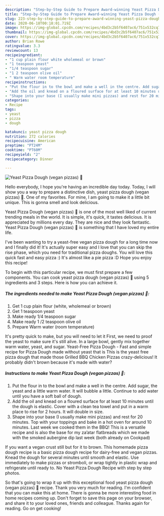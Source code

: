 ```yaml
---
description: "Step-by-Step Guide to Prepare Award-winning Yeast Pizza Dough (vegan pizzas) 🌱"
title: "Step-by-Step Guide to Prepare Award-winning Yeast Pizza Dough (vegan pizzas) 🌱"
slug: 223-step-by-step-guide-to-prepare-award-winning-yeast-pizza-dough-vegan-pizzas
date: 2020-06-18T00:18:01.719Z
image: https://img-global.cpcdn.com/recipes/4bd3c2b5f6407ac6/751x532cq70/yeast-pizza-dough-vegan-pizzas-🌱-recipe-main-photo.jpg
thumbnail: https://img-global.cpcdn.com/recipes/4bd3c2b5f6407ac6/751x532cq70/yeast-pizza-dough-vegan-pizzas-🌱-recipe-main-photo.jpg
cover: https://img-global.cpcdn.com/recipes/4bd3c2b5f6407ac6/751x532cq70/yeast-pizza-dough-vegan-pizzas-🌱-recipe-main-photo.jpg
author: Brian Rowe
ratingvalue: 3.3
reviewcount: 13
recipeingredient:
- "1 cup plain flour white wholemeal or brown"
- "1 teaspoon yeast"
- "1/4 teaspoon sugar"
- "1 2 teaspoon olive oil"
- " Warm water room temperature"
recipeinstructions:
- "Put the flour in to the bowl and make a well in the centre. Add sugar, the yeast and a little warm water. It will bubble a little. Continue to add water until you have a soft ball of dough."
- "Add the oil and knead on a floured surface for at least 10 minutes until the dough is elastic. Cover with a clean tea towel and put in a warm place to rise for 2 hours. It will double in size."
- "Shape into your base (I usually make mini pizzas) and rest for 20 minutes. Top with your toppings and bake in a hot oven for around 10 minutes. Last week we cooked them in the BBQ! This is a versatile recipe and is also the base for my za’atar flatbreads which we made with the smoked aubergine dip last week (both already on Cookpad)"
categories:
- Recipe
tags:
- yeast
- pizza
- dough

katakunci: yeast pizza dough 
nutrition: 272 calories
recipecuisine: American
preptime: "PT24M"
cooktime: "PT60M"
recipeyield: "2"
recipecategory: Dinner

---
```



![Yeast Pizza Dough (vegan pizzas) 🌱](https://img-global.cpcdn.com/recipes/4bd3c2b5f6407ac6/751x532cq70/yeast-pizza-dough-vegan-pizzas-🌱-recipe-main-photo.jpg)

Hello everybody, I hope you're having an incredible day today. Today, I will show you a way to prepare a distinctive dish, yeast pizza dough (vegan pizzas) 🌱. One of my favorites. For mine, I am going to make it a little bit unique. This is gonna smell and look delicious.

Yeast Pizza Dough (vegan pizzas) 🌱 is one of the most well liked of current trending meals in the world. It is simple, it's quick, it tastes delicious. It is appreciated by millions every day. They are nice and they look fantastic. Yeast Pizza Dough (vegan pizzas) 🌱 is something that I have loved my entire life.

I&#39;ve been wanting to try a yeast-free vegan pizza dough for a long time now and I finally did it! It&#39;s actually super easy and I love that you can skip the rise phase, which you need for traditional pizza doughs. You will love this quick fast and easy pizza :) It&#39;s almost like a pie pizza :D Hope you enjoy this recipe!


To begin with this particular recipe, we must first prepare a few components. You can cook yeast pizza dough (vegan pizzas) 🌱 using 5 ingredients and 3 steps. Here is how you can achieve it.

<!--inarticleads1-->

##### The ingredients needed to make Yeast Pizza Dough (vegan pizzas) 🌱:

1. Get 1 cup plain flour (white, wholemeal or brown)
1. Get 1 teaspoon yeast
1. Make ready 1/4 teaspoon sugar
1. Make ready 1 /2 teaspoon olive oil
1. Prepare  Warm water (room temperature)


It&#39;s pretty quick to make, but you will need to let it First, we need to proof the yeast to make sure it&#39;s still alive. In a large bowl, gently mix together warm water, yeast, and sugar. Yeast-Free Pizza Dough - Fast and simple recipe for Pizza Dough made without yeast that is This is the yeast free pizza dough that made those Grilled BBQ Chicken Pizzas crazy-delicious! It probably didn&#39;t brown because it&#39;s made with water? 

<!--inarticleads2-->

##### Instructions to make Yeast Pizza Dough (vegan pizzas) 🌱:

1. Put the flour in to the bowl and make a well in the centre. Add sugar, the yeast and a little warm water. It will bubble a little. Continue to add water until you have a soft ball of dough.
1. Add the oil and knead on a floured surface for at least 10 minutes until the dough is elastic. Cover with a clean tea towel and put in a warm place to rise for 2 hours. It will double in size.
1. Shape into your base (I usually make mini pizzas) and rest for 20 minutes. Top with your toppings and bake in a hot oven for around 10 minutes. Last week we cooked them in the BBQ! This is a versatile recipe and is also the base for my za’atar flatbreads which we made with the smoked aubergine dip last week (both already on Cookpad)


If you want a vegan crust still but for it to brown. This homemade pizza dough recipe is a basic pizza dough recipe for dairy-free and vegan pizzas. Knead the dough for several minutes until smooth and elastic. Use immediately to make pizzas or stromboli, or wrap tightly in plastic wrap and refrigerate until ready to. No Yeast Pizza Dough Recipe with step by step photos. 

So that's going to wrap it up with this exceptional food yeast pizza dough (vegan pizzas) 🌱 recipe. Thank you very much for reading. I'm confident that you can make this at home. There is gonna be more interesting food in home recipes coming up. Don't forget to save this page on your browser, and share it to your loved ones, friends and colleague. Thanks again for reading. Go on get cooking!

